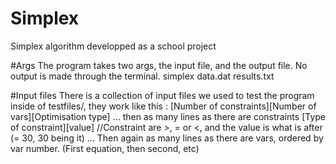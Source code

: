 # Simplex
Simplex algorithm developped as a school project

#Args
The program takes two args, the input file, and the output file. No output is made through the terminal.
simplex data.dat results.txt

#Input files
There is a collection of input files we used to test the program inside of testfiles/, they work like this :
[Number of constraints][Number of vars][Optimisation type]
...
then as many lines as there are constraints
[Type of constraint][value] //Constraint are >, = or <, and the value is what is after (= 30, 30 being it)
...
Then again as many lines as there are vars, ordered by var number. (First equation, then second, etc)

